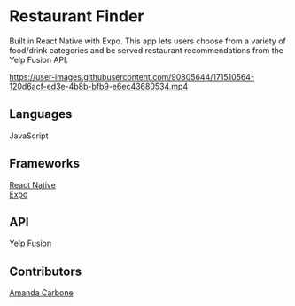 # Restaurant Finder

Built in React Native with Expo. This app lets users choose from a variety of food/drink categories and be served restaurant recommendations from the Yelp Fusion API.

https://user-images.githubusercontent.com/90805644/171510564-120d6acf-ed3e-4b8b-bfb9-e6ec43680534.mp4

## Languages
JavaScript

## Frameworks
[React Native](https://reactnative.dev/)\
[Expo](https://docs.expo.dev/)

## API
[Yelp Fusion](https://www.yelp.com/developers/documentation/v3/get_started)

## Contributors
[Amanda Carbone](https://github.com/amandacarbone)

